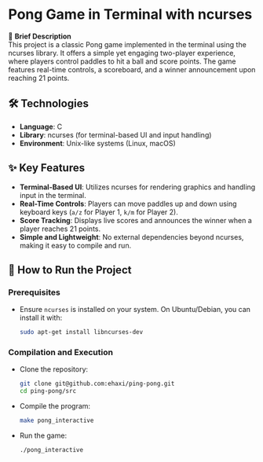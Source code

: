 # Pong Game in Terminal with ncurses  

🔹 **Brief Description**  
This project is a classic Pong game implemented in the terminal using the ncurses library. It offers a simple yet engaging two-player experience, where players control paddles to hit a ball and score points. The game features real-time controls, a scoreboard, and a winner announcement upon reaching 21 points.  

## 🛠️ Technologies  
- **Language**: C  
- **Library**: ncurses (for terminal-based UI and input handling)  
- **Environment**: Unix-like systems (Linux, macOS)  

## ✨ Key Features  
- **Terminal-Based UI**: Utilizes ncurses for rendering graphics and handling input in the terminal.  
- **Real-Time Controls**: Players can move paddles up and down using keyboard keys (`a/z` for Player 1, `k/m` for Player 2).  
- **Score Tracking**: Displays live scores and announces the winner when a player reaches 21 points.  
- **Simple and Lightweight**: No external dependencies beyond ncurses, making it easy to compile and run.  

## 🚀 How to Run the Project  

### Prerequisites  
- Ensure `ncurses` is installed on your system. On Ubuntu/Debian, you can install it with:  
  ```bash  
  sudo apt-get install libncurses-dev  
  ```
### Compilation and Execution
- Clone the repository:
  ```bash
  git clone git@github.com:ehaxi/ping-pong.git
  cd ping-pong/src
  ```
- Compile the program:
  ```bash
  make pong_interactive
  ```
- Run the game:
  ```bash
  ./pong_interactive
  ```